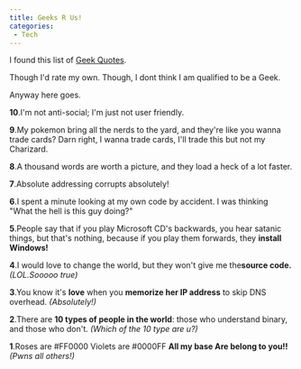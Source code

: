 ```yaml
---
title: Geeks R Us!
categories:
 - Tech
---
```


I found this list of [Geek Quotes][0].

Though I'd rate my own. Though, I dont think I am qualified to be a Geek.

Anyway here goes.

**10**\.I'm not anti-social; I'm just not user friendly.

**9**\.My pokemon bring all the nerds to the yard, and they're like you wanna trade cards? Darn right, I wanna trade cards, I'll trade this but not my Charizard.

**8**\.A thousand words are worth a picture, and they load a heck of a lot faster.

**7**\.Absolute addressing corrupts absolutely!

**6**\.I spent a minute looking at my own code by accident. I was thinking "What the hell is this guy doing?"

**5**\.People say that if you play Microsoft CD's backwards, you hear satanic things, but that's nothing, because if you play them forwards, they **install Windows!**

**4**\.I would love to change the world, but they won't give me the**source code.**
_(LOL.Sooooo true)_

**3**\.You know it's **love** when you **memorize her IP address** to skip DNS overhead.
_(Absolutely!)_

**2**\.There are **10 types of people in the world**: those who understand binary, and those who don't.
_(Which of the 10 type are u?)_

**1**\.Roses are \#FF0000
Violets are \#0000FF
**All my base
Are belong to you!!**
_(Pwns all others!)_


[0]: http://www.boardofwisdom.com/default.asp?topic=1005&start=1&search=&listowner=Public&listname=Geek
